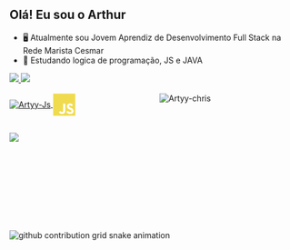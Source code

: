 ## Olá! Eu sou o Arthur

- 🖥️ Atualmente sou Jovem Aprendiz de Desenvolvimento Full Stack na Rede Marista Cesmar 
- 💭 Estudando logica de programação, JS e JAVA

<div><a href="https://github.com/ArTyy022">
  <img height="180em" src="https://github-readme-stats.vercel.app/api?username=ArTyy022&show_icons=true&theme=dark&include_all_commits=true&count_private=true"/>
  <img height="180em" src="https://github-readme-stats.vercel.app/api/top-langs/?username=ArTyy022&layout=compact&langs_count=16&theme=dark"/>
</div>

<div style="display: inline_block"><br>
  <img align="center" alt="Artyy-Js" height="50" width="50" src= "https://cdn.jsdelivr.net/gh/devicons/devicon/icons/java/java-original.svg" height="60" alt="java logo"/>
  <img align="center" alt="Artyy-Js" height="40" width=40" src="https://raw.githubusercontent.com/devicons/devicon/master/icons/javascript/javascript-plain.svg">
 <img align="right" alt="Artyy-chris"  height="240" width=240" src="https://media0.giphy.com/media/v1.Y2lkPTc5MGI3NjExeHRteXV2NW91NXFxM2M3eDJoZXdic21qbHE2c2ZzbnI1ODByaTF0dyZlcD12MV9pbnRlcm5hbF9naWZfYnlfaWQmY3Q9Zw/pOmtxQVSJxhZSQcz48/giphy.gif">

  </div>

##

<div> 
  <a href="https://www.linkedin.com/in/andré-arthur-toledo-42a653371" target="_blank"><img src="https://img.shields.io/badge/-LinkedIn-%230077B5?style=for-the-badge&logo=linkedin&logoColor=white" target="_blank"></a> 
  
</div>

<picture align="center">
  <source media="(prefers-color-scheme: dark)" srcset="https://raw.githubusercontent.com/ArTyy022/ArTyy022/output/github-contribution-grid-snake-dark.svg">
  <source media="(prefers-color-scheme: light)" srcset="https://raw.githubusercontent.com/ArTyy022/ArTyy022/output/github-contribution-grid-snake-dark.svg">
  <img align="center" alt="github contribution grid snake animation" src="https://raw.githubusercontent.com/ArTyy022/ArTyy022/output/github-contribution-grid-snake.svg">
</picture>
